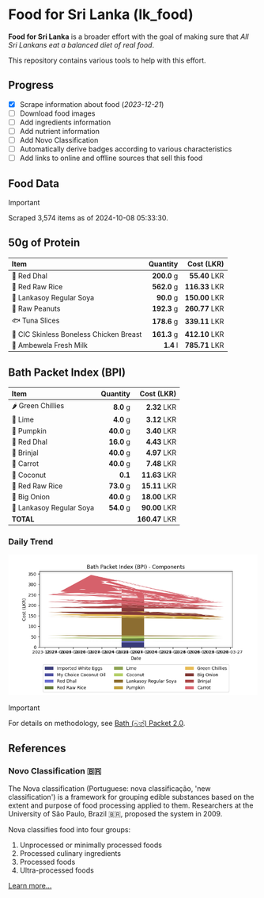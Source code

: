 # Food for Sri Lanka (lk_food)

**Food for Sri Lanka** is a broader effort with the goal of making sure that *All Sri Lankans eat a balanced diet of real food*.

This repository contains various tools to help with this effort.

## Progress

* [X] Scrape information about food (*2023-12-21*)
* [ ] Download food images
* [ ] Add ingredients information
* [ ] Add nutrient information
* [ ] Add Novo Classification
* [ ] Automatically derive badges according to various characteristics
* [ ] Add links to online and offline sources that sell this food

## Food Data

> [!IMPORTANT]
> Scraped 3,574 items as of 2024-10-08 05:33:30.

## 50g of Protein

<div id="table_protein">

Item | Quantity | Cost (LKR)
:--- | ---: | ---:
🍲 Red Dhal | **200.0** g | **55.40** LKR
🍚 Red Raw Rice | **562.0** g | **116.33** LKR
🍲 Lankasoy Regular Soya | **90.0** g | **150.00** LKR
🥜 Raw Peanuts | **192.3** g | **260.77** LKR
🐟 Tuna Slices | **178.6** g | **339.11** LKR
🍗 CIC Skinless Boneless Chicken Breast | **161.3** g | **412.10** LKR
🥛 Ambewela Fresh Milk | **1.4** l | **785.71** LKR

</div>

## Bath Packet Index (BPI)

<div id="table_bp">

Item | Quantity | Cost (LKR)
:--- | ---: | ---:
🌶️ Green Chillies | **8.0** g | **2.32** LKR
🍋 Lime | **4.0** g | **3.12** LKR
🎃 Pumpkin | **40.0** g | **3.40** LKR
🍲 Red Dhal | **16.0** g | **4.43** LKR
🍆 Brinjal | **40.0** g | **4.97** LKR
🥕 Carrot | **40.0** g | **7.48** LKR
🥥 Coconut | **0.1**  | **11.63** LKR
🍚 Red Raw Rice | **73.0** g | **15.11** LKR
🧅 Big Onion | **40.0** g | **18.00** LKR
🍲 Lankasoy Regular Soya | **54.0** g | **90.00** LKR
**TOTAL** |   | **160.47** LKR

</div>

### Daily Trend

![BPI](images/bpi.png)

> [!IMPORTANT]
> For details on methodology, see [Bath (බත්) Packet 2.0](https://medium.com/on-economics/bath-%E0%B6%B6%E0%B6%AD%E0%B7%8A-packet-2-0-f3e999c54bf5).

## References

### Novo Classification 🇧🇷

The Nova classification (Portuguese: nova classificação, 'new classification') is a framework for grouping edible substances based on the extent and purpose of food processing applied to them. Researchers at the University of São Paulo, Brazil 🇧🇷, proposed the system in 2009.

Nova classifies food into four groups:

1. Unprocessed or minimally processed foods
2. Processed culinary ingredients
3. Processed foods
4. Ultra-processed foods

[Learn more...](https://en.wikipedia.org/wiki/Nova_classification)
